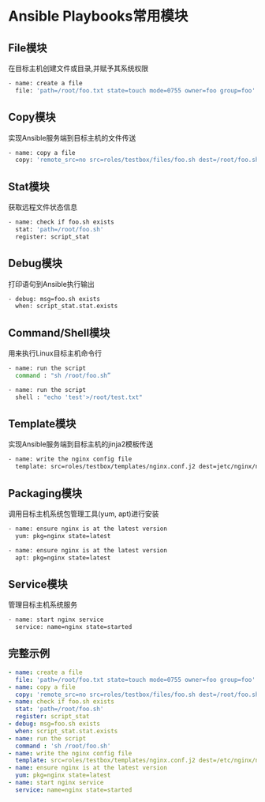 # Ansible Playbooks常用模块

## File模块

在目标主机创建文件或目录,并赋予其系统权限

```bash
- name: create a file
  file: 'path=/root/foo.txt state=touch mode=0755 owner=foo group=foo'
```

## Copy模块

实现Ansible服务端到目标主机的文件传送

```bash
- name: copy a file
  copy: 'remote_src=no src=roles/testbox/files/foo.sh dest=/root/foo.sh mode=0644 force=yes'
```

## Stat模块

获取远程文件状态信息

```bash
- name: check if foo.sh exists
  stat: 'path=/root/foo.sh'
  register: script_stat
```

## Debug模块

打印语句到Ansible执行输出

```bash
- debug: msg=foo.sh exists
  when: script_stat.stat.exists
```

## Command/Shell模块

用来执行Linux目标主机命令行

```bash
- name: run the script
  command : "sh /root/foo.sh”
```

```bash
- name: run the script
  shell : "echo 'test'>/root/test.txt"
```

## Template模块

实现Ansible服务端到目标主机的jinja2模板传送

```bash
- name: write the nginx config file
  template: src=roles/testbox/templates/nginx.conf.j2 dest=jetc/nginx/nginx.conf
```

## Packaging模块

调用目标主机系统包管理工具(yum, apt)进行安装

```bash
- name: ensure nginx is at the latest version
  yum: pkg=nginx state=latest
```

```bash
- name: ensure nginx is at the latest version
  apt: pkg=nginx state=latest
```

## Service模块

管理目标主机系统服务

```bash
- name: start nginx service
  service: name=nginx state=started
```

## 完整示例

```yaml
- name: create a file
  file: 'path=/root/foo.txt state=touch mode=0755 owner=foo group=foo'
- name: copy a file
  copy: 'remote_src=no src=roles/testbox/files/foo.sh dest=/root/foo.sh mode=0644 force=yes'
- name: check if foo.sh exists
  stat: 'path=/root/foo.sh'
  register: script_stat
- debug: msg=foo.sh exists
  when: script_stat.stat.exists
- name: run the script
  command : 'sh /root/foo.sh'
- name: write the nginx config file
  template: src=roles/testbox/templates/nginx.conf.j2 dest=/etc/nginx/nginx.conf
- name: ensure nginx is at the latest version
  yum: pkg=nginx state=latest
- name: start nginx service
  service: name=nginx state=started
```